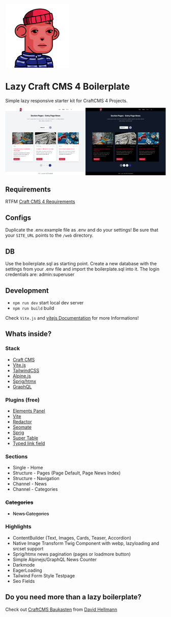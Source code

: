 <p>
<img src="web/assets/GM-1500.svg" width="200px"/>
</p>

<h1>Lazy Craft CMS 4 Boilerplate</h1>

Simple lazy responsive starter kit for CraftCMS 4 Projects.

<img src="web/assets/screenshot-light.png"  width="50%"/><img src="web/assets/screenshot-dark.png"  width="50%"/>

## Requirements

RTFM [Craft CMS 4 Requirements](https://craftcms.com/docs/4.x/requirements.html)

## Configs

Duplicate the .env.example file as .env and do your settings! Be sure that your `SITE_URL` points to the `/web` directory.

## DB

Use the boilerplate.sql as starting point. Create a new database with the settings from your .env file and import the boilerplate.sql into it. The login credentials are: admin:superuser

## Development

- `npm run dev` start local dev server
- `npm run build` build

Check `Vite.js` and [vitejs Documentation](https://vitejs.dev/) for more Informations!

## Whats inside?

### Stack

- [Craft CMS](https://craftcms.com/)
- [Vite.js](https://vitejs.dev/)
- [TailwindCSS](https://tailwindcss.com/)
- [Alpine.js](https://alpinejs.dev/)
- [Sprig/htmx](https://htmx.org/)
- [GraphQL](https://graphql.org/)

### Plugins (free)

- [Elements Panel](https://plugins.craftcms.com/elements-panel?craft4)
- [Vite](https://plugins.craftcms.com/vite?craft4)
- [Redactor](https://plugins.craftcms.com/redactor?craft4)
- [Seomate](https://plugins.craftcms.com/seomate?craft4)
- [Sprig](https://plugins.craftcms.com/sprig?craft4)
- [Super Table](https://plugins.craftcms.com/super-table?craft4)
- [Typed link field](https://plugins.craftcms.com/typedlinkfield?craft4)

### Sections

- Single - Home
- Structure - Pages (Page Default, Page News Index)
- Structure - Navigation
- Channel - News
- Channel - Categories

### ~~Categories~~

- ~~News Categories~~

### Highlights

- ContentBuilder (Text, Images, Cards, Teaser, Accordion)
- Native Image Transform Twig Component with webp, lazyloading and srcset support
- Sprig/htmx news pagination (pages or loadmore button)
- Simple Alpinejs/GraphQL News Counter
- Darkmode
- EagerLoading
- Tailwind Form Style Testpage
- Seo Fields

## Do you need more than a lazy boilerplate?

Check out [CraftCMS Baukasten](https://github.com/davidhellmann/craftcms-baukasten) from [David Hellmann](https://github.com/davidhellmann)

